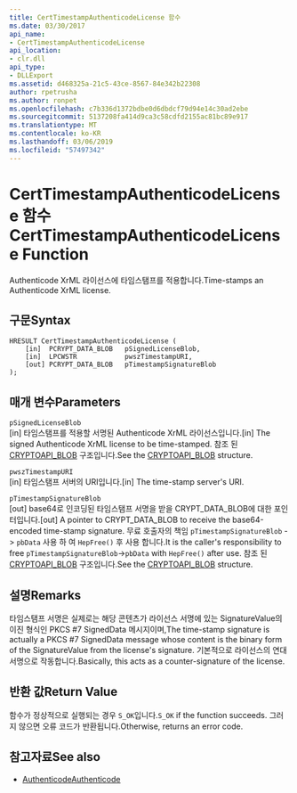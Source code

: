 ```yaml
---
title: CertTimestampAuthenticodeLicense 함수
ms.date: 03/30/2017
api_name:
- CertTimestampAuthenticodeLicense
api_location:
- clr.dll
api_type:
- DLLExport
ms.assetid: d468325a-21c5-43ce-8567-84e342b22308
author: rpetrusha
ms.author: ronpet
ms.openlocfilehash: c7b336d1372bdbe0d6dbdcf79d94e14c30ad2ebe
ms.sourcegitcommit: 5137208fa414d9ca3c58cdfd2155ac81bc89e917
ms.translationtype: MT
ms.contentlocale: ko-KR
ms.lasthandoff: 03/06/2019
ms.locfileid: "57497342"
---
```

# <a name="certtimestampauthenticodelicense-function"></a><span data-ttu-id="90213-102">CertTimestampAuthenticodeLicense 함수</span><span class="sxs-lookup"><span data-stu-id="90213-102">CertTimestampAuthenticodeLicense Function</span></span>
<span data-ttu-id="90213-103">Authenticode XrML 라이선스에 타임스탬프를 적용합니다.</span><span class="sxs-lookup"><span data-stu-id="90213-103">Time-stamps an Authenticode XrML license.</span></span>  
  
## <a name="syntax"></a><span data-ttu-id="90213-104">구문</span><span class="sxs-lookup"><span data-stu-id="90213-104">Syntax</span></span>  
  
```  
HRESULT CertTimestampAuthenticodeLicense (  
    [in]  PCRYPT_DATA_BLOB   pSignedLicenseBlob,  
    [in]  LPCWSTR            pwszTimestampURI,  
    [out] PCRYPT_DATA_BLOB   pTimestampSignatureBlob  
);  
```  
  
## <a name="parameters"></a><span data-ttu-id="90213-105">매개 변수</span><span class="sxs-lookup"><span data-stu-id="90213-105">Parameters</span></span>  
 `pSignedLicenseBlob`  
 <span data-ttu-id="90213-106">[in] 타임스탬프를 적용할 서명된 Authenticode XrML 라이선스입니다.</span><span class="sxs-lookup"><span data-stu-id="90213-106">[in] The signed Authenticode XrML license to be time-stamped.</span></span> <span data-ttu-id="90213-107">참조 된 [CRYPTOAPI_BLOB](/windows/desktop/api/dpapi/ns-dpapi-_cryptoapi_blob) 구조입니다.</span><span class="sxs-lookup"><span data-stu-id="90213-107">See the [CRYPTOAPI_BLOB](/windows/desktop/api/dpapi/ns-dpapi-_cryptoapi_blob) structure.</span></span>  
  
 `pwszTimestampURI`  
 <span data-ttu-id="90213-108">[in] 타임스탬프 서버의 URI입니다.</span><span class="sxs-lookup"><span data-stu-id="90213-108">[in] The time-stamp server's URI.</span></span>  
  
 `pTimestampSignatureBlob`  
 <span data-ttu-id="90213-109">[out] base64로 인코딩된 타임스탬프 서명을 받을 CRYPT_DATA_BLOB에 대한 포인터입니다.</span><span class="sxs-lookup"><span data-stu-id="90213-109">[out] A pointer to CRYPT_DATA_BLOB to receive the base64-encoded time-stamp signature.</span></span> <span data-ttu-id="90213-110">무료 호출자의 책임 `pTimestampSignatureBlob` -> `pbData` 사용 하 여 `HepFree()` 후 사용 합니다.</span><span class="sxs-lookup"><span data-stu-id="90213-110">It is the caller's responsibility to free `pTimestampSignatureBlob`->`pbData` with `HepFree()` after use.</span></span> <span data-ttu-id="90213-111">참조 된 [CRYPTOAPI_BLOB](/windows/desktop/api/dpapi/ns-dpapi-_cryptoapi_blob) 구조입니다.</span><span class="sxs-lookup"><span data-stu-id="90213-111">See the [CRYPTOAPI_BLOB](/windows/desktop/api/dpapi/ns-dpapi-_cryptoapi_blob) structure.</span></span>  
  
## <a name="remarks"></a><span data-ttu-id="90213-112">설명</span><span class="sxs-lookup"><span data-stu-id="90213-112">Remarks</span></span>  
 <span data-ttu-id="90213-113">타임스탬프 서명은 실제로는 해당 콘텐츠가 라이선스 서명에 있는 SignatureValue의 이진 형식인 PKCS #7 SignedData 메시지이며,</span><span class="sxs-lookup"><span data-stu-id="90213-113">The time-stamp signature is actually a PKCS #7 SignedData message whose content is the binary form of the SignatureValue from the license's signature.</span></span> <span data-ttu-id="90213-114">기본적으로 라이선스의 연대 서명으로 작동합니다.</span><span class="sxs-lookup"><span data-stu-id="90213-114">Basically, this acts as a counter-signature of the license.</span></span>  
  
## <a name="return-value"></a><span data-ttu-id="90213-115">반환 값</span><span class="sxs-lookup"><span data-stu-id="90213-115">Return Value</span></span>  
 <span data-ttu-id="90213-116">함수가 정상적으로 실행되는 경우 `S_OK`입니다.</span><span class="sxs-lookup"><span data-stu-id="90213-116">`S_OK` if the function succeeds.</span></span> <span data-ttu-id="90213-117">그러지 않으면 오류 코드가 반환됩니다.</span><span class="sxs-lookup"><span data-stu-id="90213-117">Otherwise, returns an error code.</span></span>  
  
## <a name="see-also"></a><span data-ttu-id="90213-118">참고자료</span><span class="sxs-lookup"><span data-stu-id="90213-118">See also</span></span>
- [<span data-ttu-id="90213-119">Authenticode</span><span class="sxs-lookup"><span data-stu-id="90213-119">Authenticode</span></span>](../../../../docs/framework/unmanaged-api/authenticode/index.md)
